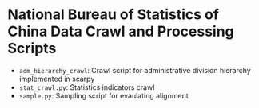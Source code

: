 # National Bureau of Statistics of China Data Crawl and Processing Scripts

- `adm_hierarchy_crawl`: Crawl script for administrative division hierarchy implemented in scarpy
- `stat_crawl.py`: Statistics indicators crawl
- `sample.py`: Sampling script for evaulating alignment

